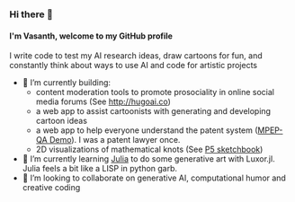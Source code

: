 ### Hi there :wave:

#### I'm Vasanth, welcome to my GitHub profile

I write code to test my AI research ideas, draw cartoons for fun, and constantly think about ways to use AI and code for artistic projects

- 🔭 I’m currently building:
  - content moderation tools to promote prosociality in online social media forums (See http://hugoai.co) 
  - a web app to assist cartoonists with generating and developing cartoon ideas
  - a web app to help everyone understand the patent system ([MPEP-QA Demo](https://huggingface.co/spaces/vsarathy/mpep-qa)). I was a patent lawyer once.
  - 2D visualizations of mathematical knots (See [P5 sketchbook](https://editor.p5js.org/vasanthsarathy/sketches/_P4ZcYfeS))
- 🌱 I’m currently learning [Julia](https://julialang.org/) to do some generative art with Luxor.jl. Julia feels a bit like a LISP in python garb.
- 👯 I’m looking to collaborate on generative AI, computational humor and creative coding 


<!--
**vasanthsarathy/vasanthsarathy** is a ✨ _special_ ✨ repository because its `README.md` (this file) appears on your GitHub profile.

Here are some ideas to get you started:

- 🔭 I’m currently working on building AI tools to promote prosociality in online social media forums 
- 🌱 I’m currently learning ...
- 👯 I’m looking to collaborate on ...
- 🤔 I’m looking for help with ...
- 💬 Ask me about ...
- 📫 How to reach me: ...
- 😄 Pronouns: ...
- ⚡ Fun fact: ...
-->
